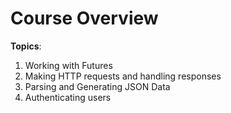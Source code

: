 # Course Overview

**Topics**:

1. Working with Futures
2. Making HTTP requests and handling responses
3. Parsing and Generating JSON Data
4. Authenticating users

